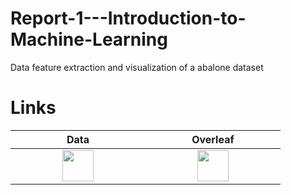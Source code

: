 # Report-1---Introduction-to-Machine-Learning
Data feature extraction and visualization of a abalone dataset

# Links
|<div style="width:200px">Data</div>|<div style="width:200px">Overleaf</div>|
|:-:|:-:|
|[<img src="https://static.thenounproject.com/png/30208-200.png" width="50">](Data)|[<img src="https://images.ctfassets.net/nrgyaltdicpt/6qSXAo1CYEeBn5RkKLOR64/19c74bfb9a32772e353ff25c6f0070f5/ologo_square_colour_light_bg.png" width="50">](documentation/components.md)|
